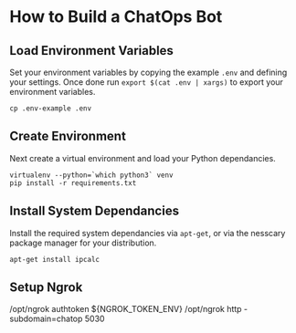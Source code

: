 # How to Build a ChatOps Bot

## Load Environment Variables
Set your environment variables by copying the example `.env` and defining your settings.
Once done run `export $(cat .env | xargs)` to export your environment variables.
```
cp .env-example .env
```

## Create Environment
Next create a virtual environment and load your Python dependancies. 
```
virtualenv --python=`which python3` venv
pip install -r requirements.txt
```

## Install System Dependancies
Install the required system dependancies via `apt-get`, or via the nesscary package manager for your distribution.
```
apt-get install ipcalc
```

## Setup Ngrok

/opt/ngrok authtoken ${NGROK_TOKEN_ENV}
/opt/ngrok http -subdomain=chatop 5030